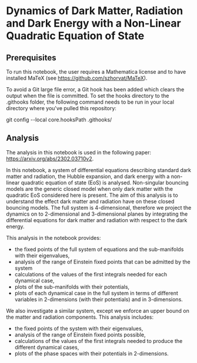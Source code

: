 # Dynamics of Dark Matter, Radiation and Dark Energy with a Non-Linear Quadratic Equation of State

## Prerequisites

To run this notebook, the user requires a Mathematica license and to have installed MaTeX (see https://github.com/szhorvat/MaTeX).

To avoid a Git large file error, a Git hook has been added which clears the output when the file is committed. To set the hooks directory to the .githooks folder, the following command needs to be run in your local directory where you've pulled this repository: 

git config --local core.hooksPath .githooks/

## Analysis

The analysis in this notebook is used in the following paper: https://arxiv.org/abs/2302.03710v2.

In this notebook, a system of differential equations describing standard dark matter and radiation, the Hubble expansion, and dark energy with a non-linear quadratic equation of state (EoS) is analysed. Non-singular bouncing models are the generic closed model when only dark matter with the quadratic EoS considered here is present. The aim of this analysis is to understand the effect dark matter and radiation have on these closed bouncing models. The full system is 4-dimensional, therefore we project the dynamics on to 2-dimensional and 3-dimensional planes by integrating the differential equations for dark matter and radiation with respect to the dark energy.

This analysis in the notebook provides:

+ the fixed points of the full system of equations and the sub-manifolds with their eigenvalues,
+ analysis of the range of Einstein fixed points that can be admitted by the system
+ calculations of the values of the first integrals needed for each dynamical case,
+ plots of the sub-manifolds with their potentials,
+ plots of each dynamical case in the full system in terms of different variables in 2-dimensions (with their potentials) and in 3-dimensions.

We also investigate a similar system, except we enforce an upper bound on the matter and radiation components. This analysis includes:

+ the fixed points of the system with their eigenvalues,
+ analysis of the range of Einstein fixed points possible,
+ calculations of the values of the first integrals needed to produce the different dynamical cases, 
+ plots of the phase spaces with their potentials in 2-dimensions.
